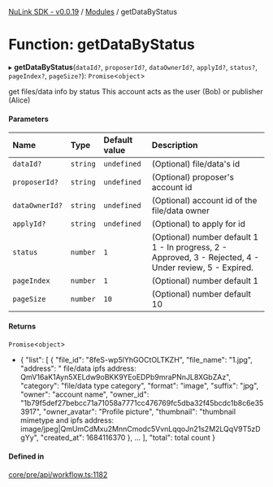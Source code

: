 [NuLink SDK - v0.0.19](../README.md) / [Modules](../modules.md) / getDataByStatus

# Function: getDataByStatus

▸ **getDataByStatus**(`dataId?`, `proposerId?`, `dataOwnerId?`, `applyId?`, `status?`, `pageIndex?`, `pageSize?`): `Promise`<`object`\>

get files/data info by status This account acts as the user (Bob) or publisher (Alice)

#### Parameters

| Name | Type | Default value | Description |
| :------ | :------ | :------ | :------ |
| `dataId?` | `string` | `undefined` | (Optional) file/data's id |
| `proposerId?` | `string` | `undefined` | (Optional) proposer's account id |
| `dataOwnerId?` | `string` | `undefined` | (Optional) account id of the file/data owner |
| `applyId?` | `string` | `undefined` | (Optional) to apply for id |
| `status` | `number` | `1` | (Optional) number default 1 1 - In progress, 2 - Approved, 3 - Rejected, 4 - Under review, 5 - Expired. |
| `pageIndex` | `number` | `1` | (Optional) number default 1 |
| `pageSize` | `number` | `10` | (Optional) number default 10 |

#### Returns

`Promise`<`object`\>

- {
               "list": [
                 {
                   "file_id": "8feS-wp5lYhGOCtOLTKZH",
                   "file_name": "1.jpg",
                   "address": " file/data ipfs address: QmV16aK1Ayn5XELdw9oBKK9YEoEDPb9mraPNnJL8XGbZAz",
                   "category": "file/data type category",
                   "format": "image",
                   "suffix": "jpg",
                   "owner": "account name",
                   "owner_id": "1b79f5def27bebcc71a71058a7771cc476769fc5dba32f45bcdc1b8c6e353917",
                   "owner_avatar": "Profile picture",
                   "thumbnail": "thumbnail mimetype and ipfs address: image/jpeg|QmUmCdMxu2MnnCmodc5VvnLqqoJn21s2M2LQqV9T5zDgYy",
                   "created_at": 1684116370
                 },
                 ...
             ],
             "total": total count
           }

#### Defined in

[core/pre/api/workflow.ts:1182](https://github.com/NuLink-network/nulink-sdk/blob/3448e77/src/core/pre/api/workflow.ts#L1182)
